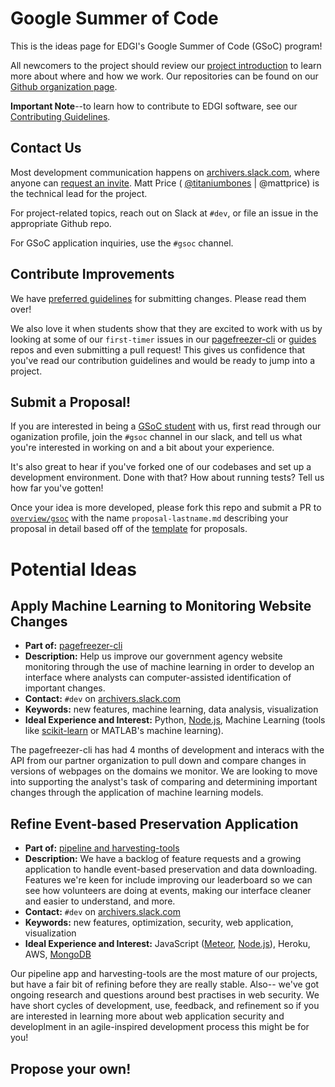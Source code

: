# Google Summer of Code

This is the ideas page for EDGI's Google Summer of Code (GSoC) program!

All newcomers to the project should review our [project introduction](https://github.com/edgi-govdata-archiving/overview/) to learn more about where and how we work. Our repositories can be found on our [Github organization page](https://github.com/edgi-govdata-archiving/).

**Important Note**--to learn how to contribute to EDGI software, see our [Contributing Guidelines](https://github.com/edgi-govdata-archiving/overview/blob/master/CONTRIBUTING.md). 

## Contact Us

Most development communication happens on [archivers.slack.com](https://archivers.slack.com/), where anyone can [request an invite](https://archivers-slack.herokuapp.com/). Matt Price ( [@titaniumbones](https://github.com/titaniumbones) | @mattprice) is the technical lead for the project.

For project-related topics, reach out on Slack at `#dev`, or file an issue in the appropriate Github repo. 

For GSoC application inquiries, use the `#gsoc` channel.

## Contribute Improvements

We have [preferred guidelines](https://github.com/edgi-govdata-archiving/overview/blob/master/CONTRIBUTING.md) for submitting changes. Please read them over!

We also love it when students show that they are excited to work with us by looking at some of our `first-timer` issues in our [pagefreezer-cli](https://github.com/edgi-govdata-archiving/pagefreezer-cli/labels/first-timer) or [guides](https://github.com/edgi-govdata-archiving/guides/labels/first-timer) repos and even submitting a pull request! This gives us confidence that you've read our contribution guidelines and would be ready to jump into a project.

## Submit a Proposal!

If you are interested in being a [GSoC student](https://summerofcode.withgoogle.com/get-started/) with us, first read through our oganization profile, join the `#gsoc` channel in our slack, and tell us what you're interested in working on and a bit about your experience.  

It's also great to hear if you've forked one of our codebases and set up a development environment. Done with that? How about running tests? Tell us how far you've gotten!

Once your idea is more developed, please fork this repo and submit a PR to [`overview/gsoc`](https://github.com/edgi-govdata-archiving/overview/blob/master/gsoc) with the name `proposal-lastname.md` describing your proposal in detail based off of the [template](https://github.com/edgi-govdata-archiving/overview/blob/master/gsoc/gsoc-template.md) for proposals.

# Potential Ideas

## Apply Machine Learning to Monitoring Website Changes
- **Part of:** [pagefreezer-cli](https://github.com/edgi-govdata-archiving/pagefreezer-cli/)   
- **Description:** Help us improve our government agency website monitoring through the use of machine learning in order to develop an interface where analysts can computer-assisted identification of important changes.   
- **Contact:** `#dev` on [archivers.slack.com](https://archivers.slack.com/)   
- **Keywords:** new features, machine learning, data analysis, visualization
- **Ideal Experience and Interest:** Python, [Node.js](https://nodejs.org/en/), Machine Learning (tools like [scikit-learn](http://scikit-learn.org/stable/index.html) or MATLAB's machine learning).   

The pagefreezer-cli has had 4 months of development and interacs with the API from our partner organization to pull down and compare changes in versions of webpages on the domains we monitor. We are looking to move into supporting the analyst's task of comparing and determining important changes through the application of machine learning models.


## Refine Event-based Preservation Application

- **Part of:** [pipeline and harvesting-tools](https://github.com/edgi-govdata-archiving/harvesting-tools)   
- **Description:** We have a backlog of feature requests and a growing application to handle event-based preservation and data downloading. Features we're keen for include improving our leaderboard so we can see how volunteers are doing at events, making our interface cleaner and easier to understand, and more.   
- **Contact:** `#dev` on [archivers.slack.com](https://archivers.slack.com/)   
- **Keywords:** new features, optimization, security, web application, visualization
- **Ideal Experience and Interest:** JavaScript ([Meteor](https://www.meteor.com/), [Node.js](https://nodejs.org/en/)), Heroku, AWS, [MongoDB](https://www.mongodb.com/)

Our pipeline app and harvesting-tools are the most mature of our projects, but have a fair bit of refining before they are really stable. Also-- we've got ongoing research and questions around best practises in web security. We have short cycles of development, use, feedback, and refinement so if you are interested in learning more about web application security and developlment in an agile-inspired development process this might be for you!

## Propose your own!

